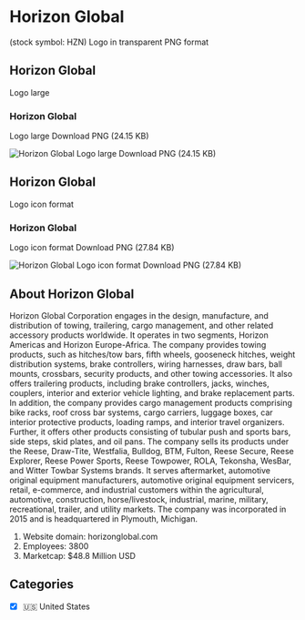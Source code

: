 # Horizon Global
 (stock symbol: HZN) Logo in transparent PNG format

## Horizon Global
 Logo large

### Horizon Global
 Logo large Download PNG (24.15 KB)

![Horizon Global
 Logo large Download PNG (24.15 KB)](/img/orig/HZN_BIG-770e4d6b.png)

## Horizon Global
 Logo icon format

### Horizon Global
 Logo icon format Download PNG (27.84 KB)

![Horizon Global
 Logo icon format Download PNG (27.84 KB)](/img/orig/HZN-c2e60656.png)

## About Horizon Global


Horizon Global Corporation engages in the design, manufacture, and distribution of towing, trailering, cargo management, and other related accessory products worldwide. It operates in two segments, Horizon Americas and Horizon Europe-Africa. The company provides towing products, such as hitches/tow bars, fifth wheels, gooseneck hitches, weight distribution systems, brake controllers, wiring harnesses, draw bars, ball mounts, crossbars, security products, and other towing accessories. It also offers trailering products, including brake controllers, jacks, winches, couplers, interior and exterior vehicle lighting, and brake replacement parts. In addition, the company provides cargo management products comprising bike racks, roof cross bar systems, cargo carriers, luggage boxes, car interior protective products, loading ramps, and interior travel organizers. Further, it offers other products consisting of tubular push and sports bars, side steps, skid plates, and oil pans. The company sells its products under the Reese, Draw-Tite, Westfalia, Bulldog, BTM, Fulton, Reese Secure, Reese Explorer, Reese Power Sports, Reese Towpower, ROLA, Tekonsha, WesBar, and Witter Towbar Systems brands. It serves aftermarket, automotive original equipment manufacturers, automotive original equipment servicers, retail, e-commerce, and industrial customers within the agricultural, automotive, construction, horse/livestock, industrial, marine, military, recreational, trailer, and utility markets. The company was incorporated in 2015 and is headquartered in Plymouth, Michigan.

1. Website domain: horizonglobal.com
2. Employees: 3800
3. Marketcap: $48.8 Million USD


## Categories
- [x] 🇺🇸 United States
